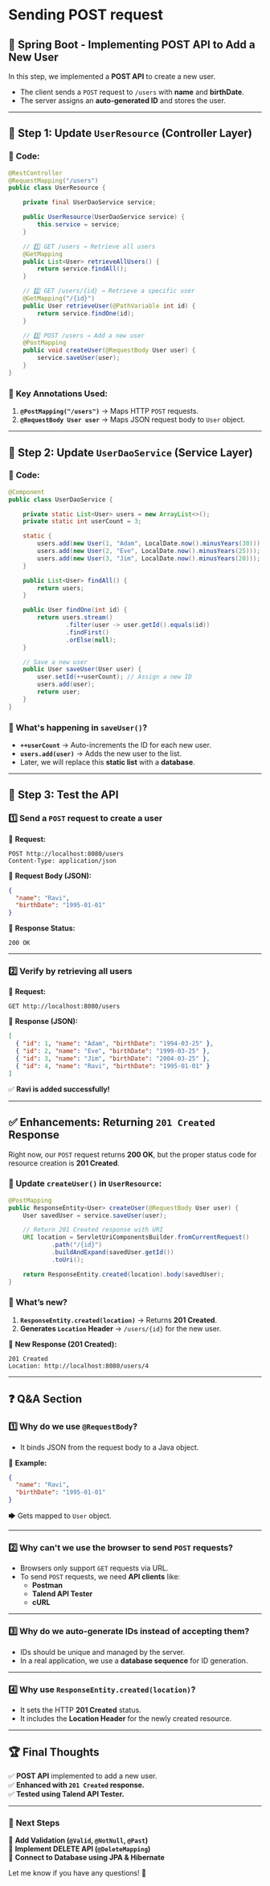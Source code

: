 # Sending POST request

## 🚀 **Spring Boot - Implementing POST API to Add a New User**

In this step, we implemented a **POST API** to create a new user.

- The client sends a `POST` request to `/users` with **name** and **birthDate**.
- The server assigns an **auto-generated ID** and stores the user.

---

## 🔹 **Step 1: Update `UserResource` (Controller Layer)**

### 📌 **Code:**

```java
@RestController
@RequestMapping("/users")
public class UserResource {

    private final UserDaoService service;

    public UserResource(UserDaoService service) {
        this.service = service;
    }

    // 1️⃣ GET /users → Retrieve all users
    @GetMapping
    public List<User> retrieveAllUsers() {
        return service.findAll();
    }

    // 2️⃣ GET /users/{id} → Retrieve a specific user
    @GetMapping("/{id}")
    public User retrieveUser(@PathVariable int id) {
        return service.findOne(id);
    }

    // 3️⃣ POST /users → Add a new user
    @PostMapping
    public void createUser(@RequestBody User user) {
        service.saveUser(user);
    }
}
```

### 🔹 **Key Annotations Used:**

1. **`@PostMapping("/users")`** → Maps HTTP `POST` requests.
2. **`@RequestBody User user`** → Maps JSON request body to `User` object.

---

## 🔹 **Step 2: Update `UserDaoService` (Service Layer)**

### 📌 **Code:**

```java
@Component
public class UserDaoService {

    private static List<User> users = new ArrayList<>();
    private static int userCount = 3;

    static {
        users.add(new User(1, "Adam", LocalDate.now().minusYears(30)));
        users.add(new User(2, "Eve", LocalDate.now().minusYears(25)));
        users.add(new User(3, "Jim", LocalDate.now().minusYears(20)));
    }

    public List<User> findAll() {
        return users;
    }

    public User findOne(int id) {
        return users.stream()
                .filter(user -> user.getId().equals(id))
                .findFirst()
                .orElse(null);
    }

    // Save a new user
    public User saveUser(User user) {
        user.setId(++userCount); // Assign a new ID
        users.add(user);
        return user;
    }
}
```

### **🔹 What's happening in `saveUser()`?**

- **`++userCount`** → Auto-increments the ID for each new user.
- **`users.add(user)`** → Adds the new user to the list.
- Later, we will replace this **static list** with a **database**.

---

## 🔹 **Step 3: Test the API**

### **1️⃣ Send a `POST` request to create a user**

📌 **Request:**

```http
POST http://localhost:8080/users
Content-Type: application/json
```

📌 **Request Body (JSON):**

```json
{
  "name": "Ravi",
  "birthDate": "1995-01-01"
}
```

📌 **Response Status:**

```
200 OK
```

---

### **2️⃣ Verify by retrieving all users**

📌 **Request:**

```http
GET http://localhost:8080/users
```

📌 **Response (JSON):**

```json
[
  { "id": 1, "name": "Adam", "birthDate": "1994-03-25" },
  { "id": 2, "name": "Eve", "birthDate": "1999-03-25" },
  { "id": 3, "name": "Jim", "birthDate": "2004-03-25" },
  { "id": 4, "name": "Ravi", "birthDate": "1995-01-01" }
]
```

✅ **Ravi is added successfully!**

---

## ✅ **Enhancements: Returning `201 Created` Response**

Right now, our `POST` request returns **200 OK**, but the proper status code for
resource creation is **201 Created**.

### **📌 Update `createUser()` in `UserResource`:**

```java
@PostMapping
public ResponseEntity<User> createUser(@RequestBody User user) {
    User savedUser = service.saveUser(user);

    // Return 201 Created response with URI
    URI location = ServletUriComponentsBuilder.fromCurrentRequest()
            .path("/{id}")
            .buildAndExpand(savedUser.getId())
            .toUri();

    return ResponseEntity.created(location).body(savedUser);
}
```

### **🔹 What’s new?**

1. **`ResponseEntity.created(location)`** → Returns **201 Created**.
2. **Generates `Location` Header** → `/users/{id}` for the new user.

📌 **New Response (201 Created):**

```
201 Created
Location: http://localhost:8080/users/4
```

---

## ❓ **Q&A Section**

### **1️⃣ Why do we use `@RequestBody`?**

- It binds JSON from the request body to a Java object.

📌 **Example:**

```json
{
  "name": "Ravi",
  "birthDate": "1995-01-01"
}
```

🡆 Gets mapped to `User` object.

---

### **2️⃣ Why can't we use the browser to send `POST` requests?**

- Browsers only support `GET` requests via URL.
- To send `POST` requests, we need **API clients** like:
  - **Postman**
  - **Talend API Tester**
  - **cURL**

---

### **3️⃣ Why do we auto-generate IDs instead of accepting them?**

- IDs should be unique and managed by the server.
- In a real application, we use a **database sequence** for ID generation.

---

### **4️⃣ Why use `ResponseEntity.created(location)`?**

- It sets the HTTP **201 Created** status.
- It includes the **Location Header** for the newly created resource.

---

## 🏆 **Final Thoughts**

✅ **POST API** implemented to add a new user.  
✅ **Enhanced with `201 Created` response.**  
✅ **Tested using Talend API Tester.**

---

### 🎯 **Next Steps**

📌 **Add Validation (`@Valid`, `@NotNull`, `@Past`)**  
📌 **Implement DELETE API (`@DeleteMapping`)**  
📌 **Connect to Database using JPA & Hibernate**

Let me know if you have any questions! 🚀

